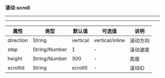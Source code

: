 ### 滚动 scroll
---

<view-scroll></view-scroll>

---

<highlight-code  lang="vue">
    <template>
        <div class='view-scroll'>
            <yun-scroll step='30' height='240' >
                <ul>
                    <li class='yun-li' v-for="i in 10" :key='i'>i</li>
                </ul>
                </yun-scroll>
                <yun-scroll step='30' height='240' direction='inline'>
                <ul class='inline'>
                    <li class='yun-li' v-for="i in 10" :key='i'>i</li>
                </ul>
            </yun-scroll>
        </div>
    </template>
</highlight-code> 

<table class='yun-table' style='width:100%;'>
    <thead>
        <tr>
          <th>属性</th>
          <th>类型</th>
          <th>默认值</th>
          <th>可选值</th>
          <th>说明</th>
        </tr>
    </thead>
    <tbody>
        <tr>
          <td>direction</td>
          <td>String</td>
          <td>vertical</td>
          <td>vertical/inline</td>
          <td>滚动方向</td>
        </tr>
        <tr>
          <td>step</td>
          <td>String/Number</td>
          <td>1</td>
          <td>-</td>
          <td>滚动速度</td>
        </tr>
        <tr>
          <td>height</td>
          <td>String/Number</td>
          <td>300</td>
          <td>-</td>
          <td>高度</td>
        </tr>
        <tr>
          <td>scrollId</td>
          <td>String</td>
          <td>scroll0</td>
          <td>-</td>
          <td>滚动ID</td>
        </tr>
    </tbody>
</table>